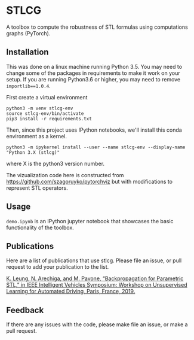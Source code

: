 STLCG
======

A toolbox to compute the robustness of STL formulas using computations graphs (PyTorch).

## Installation
This was done on a linux machine running Python 3.5. You may need to change some of the packages in requirements to make it work on your setup. If you are running Python3.6 or higher, you may need to remove `importlib==1.0.4`.

First create a virtual environment
```
python3 -m venv stlcg-env
source stlcg-env/bin/activate
pip3 install -r requirements.txt
```
Then, since this project uses IPython notebooks, we'll install this conda environment as a kernel.
```
python3 -m ipykernel install --user --name stlcg-env --display-name "Python 3.X (stlcg)"
```
where X is the python3 version number.

The vizualization code here is constructed from https://github.com/szagoruyko/pytorchviz but with modifications to represent STL operators.


## Usage

`demo.ipynb` is an IPython jupyter notebook that showcases the basic functionality of the toolbox.

## Publications
Here are a list of publications that use stlcg. Please file an issue, or pull request to add your publication to the list.

[K. Leung, N. Arechiga, and M. Pavone, “Backpropagation for Parametric STL,” in IEEE Intelligent Vehicles Symposium: Workshop on Unsupervised Learning for Automated Driving, Paris, France, 2019.](http://asl.stanford.edu/wp-content/papercite-data/pdf/Leung.Arechiga.ea.ULAD19.pdf)

## Feedback

If there are any issues with the code, please make file an issue, or make a pull request.

